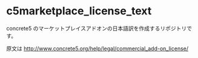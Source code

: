 # c5marketplace_license_text

concrete5 のマーケットプレイスアドオンの日本語訳を作成するリポジトリです。

原文は http://www.concrete5.org/help/legal/commercial_add-on_license/
